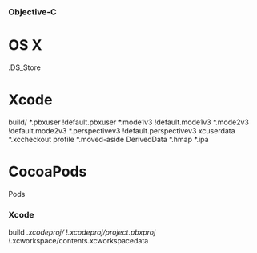 ### Objective-C ###
# OS X
.DS_Store

# Xcode
build/
*.pbxuser
!default.pbxuser
*.mode1v3
!default.mode1v3
*.mode2v3
!default.mode2v3
*.perspectivev3
!default.perspectivev3
xcuserdata
*.xccheckout
profile
*.moved-aside
DerivedData
*.hmap
*.ipa

# CocoaPods
Pods


### Xcode ###
build
*.xcodeproj/*
!*.xcodeproj/project.pbxproj
!*.xcworkspace/contents.xcworkspacedata

